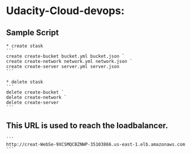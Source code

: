 # Udacity-Cloud-devops:

## Sample Script

    * create stask
    ```
    create create-bucket bucket.yml bucket.json `
    create create-network network.yml network.json `
    create create-server server.yml server.json
    ```

    * delete stask
    ```
    delete create-bucket `
    delete create-network `
    delete create-server
    ```
## This URL is used to reach the loadbalancer.
    ```
    http://creat-WebSe-9XCSMQCBZNWP-35103866.us-east-1.elb.amazonaws.com
    ```

